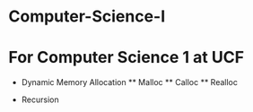 Computer-Science-I
=====================================
For Computer Science 1 at UCF
==============================

* Dynamic Memory Allocation
** Malloc
** Calloc
** Realloc

* Recursion

